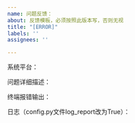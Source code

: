 ```yaml
---
name: 问题反馈：
about: 反馈模板，必须按照此版本写，否则无视
title: "[ERROR]"
labels: ''
assignees: ''

---
```


系统平台：

问题详细描述：

终端报错输出：

日志（config.py文件log_report改为True）：
